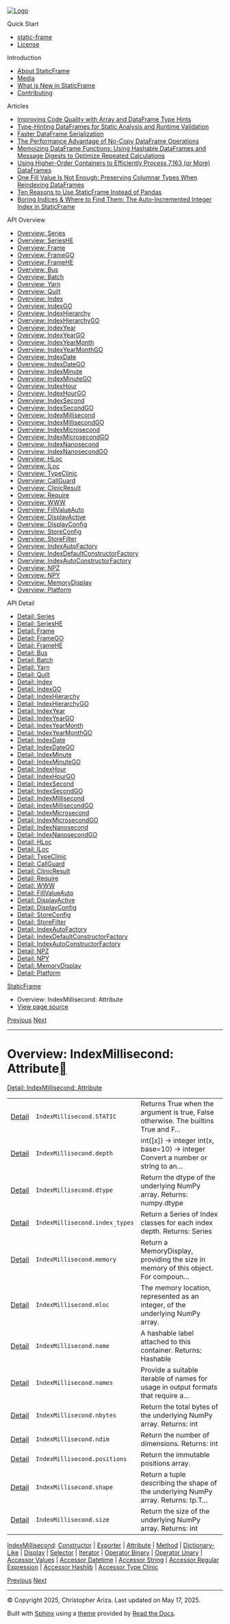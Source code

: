 [![Logo](../_static/sf-logo-web_icon-small.png)](../index.md)

Quick Start

* [static-frame](../readme.md)
* [License](../license.md)

Introduction

* [About StaticFrame](../intro.md)
* [Media](../intro.md#media)
* [What is New in StaticFrame](../new.md)
* [Contributing](../contributing.md)

Articles

* [Improving Code Quality with Array and DataFrame Type Hints](../articles/guard.md)
* [Type-Hinting DataFrames for Static Analysis and Runtime Validation](../articles/ftyping.md)
* [Faster DataFrame Serialization](../articles/serialize.md)
* [The Performance Advantage of No-Copy DataFrame Operations](../articles/no_copy.md)
* [Memoizing DataFrame Functions: Using Hashable DataFrames and Message Digests to Optimize Repeated Calculations](../articles/hash.md)
* [Using Higher-Order Containers to Efficiently Process 7,163 (or More) DataFrames](../articles/uhoc.md)
* [One Fill Value Is Not Enough: Preserving Columnar Types When Reindexing DataFrames](../articles/fill_value.md)
* [Ten Reasons to Use StaticFrame Instead of Pandas](../articles/upgrade.md)
* [Boring Indices & Where to Find Them: The Auto-Incremented Integer Index in StaticFrame](../articles/aiii.md)

API Overview

* [Overview: Series](series.md)
* [Overview: SeriesHE](series_he.md)
* [Overview: Frame](frame.md)
* [Overview: FrameGO](frame_go.md)
* [Overview: FrameHE](frame_he.md)
* [Overview: Bus](bus.md)
* [Overview: Batch](batch.md)
* [Overview: Yarn](yarn.md)
* [Overview: Quilt](quilt.md)
* [Overview: Index](index.md)
* [Overview: IndexGO](index_go.md)
* [Overview: IndexHierarchy](index_hierarchy.md)
* [Overview: IndexHierarchyGO](index_hierarchy_go.md)
* [Overview: IndexYear](index_year.md)
* [Overview: IndexYearGO](index_year_go.md)
* [Overview: IndexYearMonth](index_year_month.md)
* [Overview: IndexYearMonthGO](index_year_month_go.md)
* [Overview: IndexDate](index_date.md)
* [Overview: IndexDateGO](index_date_go.md)
* [Overview: IndexMinute](index_minute.md)
* [Overview: IndexMinuteGO](index_minute_go.md)
* [Overview: IndexHour](index_hour.md)
* [Overview: IndexHourGO](index_hour_go.md)
* [Overview: IndexSecond](index_second.md)
* [Overview: IndexSecondGO](index_second_go.md)
* [Overview: IndexMillisecond](index_millisecond.md)
* [Overview: IndexMillisecondGO](index_millisecond_go.md)
* [Overview: IndexMicrosecond](index_microsecond.md)
* [Overview: IndexMicrosecondGO](index_microsecond_go.md)
* [Overview: IndexNanosecond](index_nanosecond.md)
* [Overview: IndexNanosecondGO](index_nanosecond_go.md)
* [Overview: HLoc](hloc.md)
* [Overview: ILoc](iloc.md)
* [Overview: TypeClinic](type_clinic.md)
* [Overview: CallGuard](call_guard.md)
* [Overview: ClinicResult](clinic_result.md)
* [Overview: Require](require.md)
* [Overview: WWW](www.md)
* [Overview: FillValueAuto](fill_value_auto.md)
* [Overview: DisplayActive](display_active.md)
* [Overview: DisplayConfig](display_config.md)
* [Overview: StoreConfig](store_config.md)
* [Overview: StoreFilter](store_filter.md)
* [Overview: IndexAutoFactory](index_auto_factory.md)
* [Overview: IndexDefaultConstructorFactory](index_default_constructor_factory.md)
* [Overview: IndexAutoConstructorFactory](index_auto_constructor_factory.md)
* [Overview: NPZ](npz.md)
* [Overview: NPY](npy.md)
* [Overview: MemoryDisplay](memory_display.md)
* [Overview: Platform](platform.md)

API Detail

* [Detail: Series](../api_detail/series.md)
* [Detail: SeriesHE](../api_detail/series_he.md)
* [Detail: Frame](../api_detail/frame.md)
* [Detail: FrameGO](../api_detail/frame_go.md)
* [Detail: FrameHE](../api_detail/frame_he.md)
* [Detail: Bus](../api_detail/bus.md)
* [Detail: Batch](../api_detail/batch.md)
* [Detail: Yarn](../api_detail/yarn.md)
* [Detail: Quilt](../api_detail/quilt.md)
* [Detail: Index](../api_detail/index.md)
* [Detail: IndexGO](../api_detail/index_go.md)
* [Detail: IndexHierarchy](../api_detail/index_hierarchy.md)
* [Detail: IndexHierarchyGO](../api_detail/index_hierarchy_go.md)
* [Detail: IndexYear](../api_detail/index_year.md)
* [Detail: IndexYearGO](../api_detail/index_year_go.md)
* [Detail: IndexYearMonth](../api_detail/index_year_month.md)
* [Detail: IndexYearMonthGO](../api_detail/index_year_month_go.md)
* [Detail: IndexDate](../api_detail/index_date.md)
* [Detail: IndexDateGO](../api_detail/index_date_go.md)
* [Detail: IndexMinute](../api_detail/index_minute.md)
* [Detail: IndexMinuteGO](../api_detail/index_minute_go.md)
* [Detail: IndexHour](../api_detail/index_hour.md)
* [Detail: IndexHourGO](../api_detail/index_hour_go.md)
* [Detail: IndexSecond](../api_detail/index_second.md)
* [Detail: IndexSecondGO](../api_detail/index_second_go.md)
* [Detail: IndexMillisecond](../api_detail/index_millisecond.md)
* [Detail: IndexMillisecondGO](../api_detail/index_millisecond_go.md)
* [Detail: IndexMicrosecond](../api_detail/index_microsecond.md)
* [Detail: IndexMicrosecondGO](../api_detail/index_microsecond_go.md)
* [Detail: IndexNanosecond](../api_detail/index_nanosecond.md)
* [Detail: IndexNanosecondGO](../api_detail/index_nanosecond_go.md)
* [Detail: HLoc](../api_detail/hloc.md)
* [Detail: ILoc](../api_detail/iloc.md)
* [Detail: TypeClinic](../api_detail/type_clinic.md)
* [Detail: CallGuard](../api_detail/call_guard.md)
* [Detail: ClinicResult](../api_detail/clinic_result.md)
* [Detail: Require](../api_detail/require.md)
* [Detail: WWW](../api_detail/www.md)
* [Detail: FillValueAuto](../api_detail/fill_value_auto.md)
* [Detail: DisplayActive](../api_detail/display_active.md)
* [Detail: DisplayConfig](../api_detail/display_config.md)
* [Detail: StoreConfig](../api_detail/store_config.md)
* [Detail: StoreFilter](../api_detail/store_filter.md)
* [Detail: IndexAutoFactory](../api_detail/index_auto_factory.md)
* [Detail: IndexDefaultConstructorFactory](../api_detail/index_default_constructor_factory.md)
* [Detail: IndexAutoConstructorFactory](../api_detail/index_auto_constructor_factory.md)
* [Detail: NPZ](../api_detail/npz.md)
* [Detail: NPY](../api_detail/npy.md)
* [Detail: MemoryDisplay](../api_detail/memory_display.md)
* [Detail: Platform](../api_detail/platform.md)

[StaticFrame](../index.md)

* Overview: IndexMillisecond: Attribute
* [View page source](../_sources/api_overview/index_millisecond-attribute.rst.txt)

[Previous](index_millisecond-exporter.md "Overview: IndexMillisecond: Exporter")
[Next](index_millisecond-method.md "Overview: IndexMillisecond: Method")

---

# Overview: IndexMillisecond: Attribute[](#overview-indexmillisecond-attribute "Link to this heading")

[Detail: IndexMillisecond: Attribute](../api_detail/index_millisecond-attribute.md#api-detail-indexmillisecond-attribute)

|  |  |  |
| --- | --- | --- |
| [Detail](../api_detail/index_millisecond-attribute.md#api-sig-indexmillisecond-static) | `IndexMillisecond.STATIC` | Returns True when the argument is true, False otherwise. The builtins True and F… |
| [Detail](../api_detail/index_millisecond-attribute.md#api-sig-indexmillisecond-depth) | `IndexMillisecond.depth` | int([x]) -> integer int(x, base=10) -> integer Convert a number or string to an… |
| [Detail](../api_detail/index_millisecond-attribute.md#api-sig-indexmillisecond-dtype) | `IndexMillisecond.dtype` | Return the dtype of the underlying NumPy array. Returns: numpy.dtype |
| [Detail](../api_detail/index_millisecond-attribute.md#api-sig-indexmillisecond-index-types) | `IndexMillisecond.index_types` | Return a Series of Index classes for each index depth. Returns: Series |
| [Detail](../api_detail/index_millisecond-attribute.md#api-sig-indexmillisecond-memory) | `IndexMillisecond.memory` | Return a MemoryDisplay, providing the size in memory of this object. For compoun… |
| [Detail](../api_detail/index_millisecond-attribute.md#api-sig-indexmillisecond-mloc) | `IndexMillisecond.mloc` | The memory location, represented as an integer, of the underlying NumPy array. |
| [Detail](../api_detail/index_millisecond-attribute.md#api-sig-indexmillisecond-name) | `IndexMillisecond.name` | A hashable label attached to this container. Returns: Hashable |
| [Detail](../api_detail/index_millisecond-attribute.md#api-sig-indexmillisecond-names) | `IndexMillisecond.names` | Provide a suitable iterable of names for usage in output formats that require a… |
| [Detail](../api_detail/index_millisecond-attribute.md#api-sig-indexmillisecond-nbytes) | `IndexMillisecond.nbytes` | Return the total bytes of the underlying NumPy array. Returns: int |
| [Detail](../api_detail/index_millisecond-attribute.md#api-sig-indexmillisecond-ndim) | `IndexMillisecond.ndim` | Return the number of dimensions. Returns: int |
| [Detail](../api_detail/index_millisecond-attribute.md#api-sig-indexmillisecond-positions) | `IndexMillisecond.positions` | Return the immutable positions array. |
| [Detail](../api_detail/index_millisecond-attribute.md#api-sig-indexmillisecond-shape) | `IndexMillisecond.shape` | Return a tuple describing the shape of the underlying NumPy array. Returns: tp.T… |
| [Detail](../api_detail/index_millisecond-attribute.md#api-sig-indexmillisecond-size) | `IndexMillisecond.size` | Return the size of the underlying NumPy array. Returns: int |

[IndexMillisecond](index_millisecond.md#api-overview-indexmillisecond): [Constructor](index_millisecond-constructor.md#api-overview-indexmillisecond-constructor) | [Exporter](index_millisecond-exporter.md#api-overview-indexmillisecond-exporter) | [Attribute](#api-overview-indexmillisecond-attribute) | [Method](index_millisecond-method.md#api-overview-indexmillisecond-method) | [Dictionary-Like](index_millisecond-dictionary_like.md#api-overview-indexmillisecond-dictionary-like) | [Display](index_millisecond-display.md#api-overview-indexmillisecond-display) | [Selector](index_millisecond-selector.md#api-overview-indexmillisecond-selector) | [Iterator](index_millisecond-iterator.md#api-overview-indexmillisecond-iterator) | [Operator Binary](index_millisecond-operator_binary.md#api-overview-indexmillisecond-operator-binary) | [Operator Unary](index_millisecond-operator_unary.md#api-overview-indexmillisecond-operator-unary) | [Accessor Values](index_millisecond-accessor_values.md#api-overview-indexmillisecond-accessor-values) | [Accessor Datetime](index_millisecond-accessor_datetime.md#api-overview-indexmillisecond-accessor-datetime) | [Accessor String](index_millisecond-accessor_string.md#api-overview-indexmillisecond-accessor-string) | [Accessor Regular Expression](index_millisecond-accessor_regular_expression.md#api-overview-indexmillisecond-accessor-regular-expression) | [Accessor Hashlib](index_millisecond-accessor_hashlib.md#api-overview-indexmillisecond-accessor-hashlib) | [Accessor Type Clinic](index_millisecond-accessor_type_clinic.md#api-overview-indexmillisecond-accessor-type-clinic)

[Previous](index_millisecond-exporter.md "Overview: IndexMillisecond: Exporter")
[Next](index_millisecond-method.md "Overview: IndexMillisecond: Method")

---

© Copyright 2025, Christopher Ariza.
Last updated on May 17, 2025.

Built with [Sphinx](https://www.sphinx-doc.org/) using a
[theme](https://github.com/readthedocs/sphinx_rtd_theme)
provided by [Read the Docs](https://readthedocs.org).